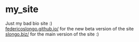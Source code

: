 # my_site
Just my bad bio site :)  
[federicoslongo.github.io/](https://federicoslongo.github.io/my_site/) for the new beta version of the site  
[slongo.biz/](https://www.slongo.biz) for the main version of the site :)
